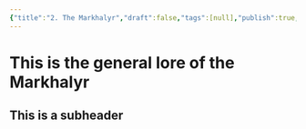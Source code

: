 ```yaml
---
{"title":"2. The Markhalyr","draft":false,"tags":[null],"publish":true,"race":null,"culture":null,"path":"2. The Races/The Markhalyr/index.md","permalink":"/2-the-races/the-markhalyr/index/","PassFrontmatter":true}
---
```


# This is the general lore of the Markhalyr

## This is a subheader